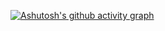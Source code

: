 
[![Ashutosh's github activity graph](https://github-readme-activity-graph.vercel.app/graph?username=CopikProjectId)](https://github.com/ashutosh00710/github-readme-activity-graph)

